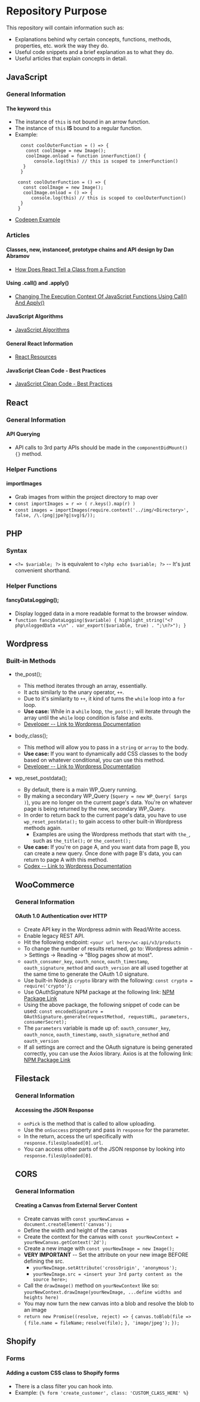 # Repository Purpose
This repository will contain information such as:
- Explanations behind why certain concepts, functions, methods, properties, etc. work the way they do.
- Useful code snippets and a brief explanation as to what they do.
- Useful articles that explain concepts in detail.

## JavaScript

### General Information

#### The keyword `this`

- The instance of `this` is not bound in an arrow function.
- The instance of `this` **IS** bound to a regular function.
- Example:
    ```
      const coolOuterFunction = () => {
        const coolImage = new Image();
        coolImage.onload = function innerFunction() {
           console.log(this) // this is scoped to innerFunction()
       }
      }
     ```
     ```
      const coolOuterFunction = () => {
        const coolImage = new Image();
        coolImage.onload = () => {
           console.log(this) // this is scoped to coolOuterFunction()
       }
      }
     ```
- [Codepen Example](https://codepen.io/rwschmitz/pen/RqVNVR)

### Articles

#### Classes, new, instanceof, prototype chains and API design by Dan Abramov

- [How Does React Tell a Class from a Function](https://overreacted.io/how-does-react-tell-a-class-from-a-function/)

#### Using .call() and .apply()

- [Changing The Execution Context Of JavaScript Functions Using Call() And Apply()](https://www.bennadel.com/blog/2265-changing-the-execution-context-of-javascript-functions-using-call-and-apply.htm)

#### JavaScript Algorithms

- [JavaScript Algorithms](https://github.com/trekhleb/javascript-algorithms)

#### General React Information

- [React Resources](https://reactresources.com/)

#### JavaScript Clean Code - Best Practices

- [JavaScript Clean Code - Best Practices](https://devinduct.com/blogpost/22/javascript-clean-code-best-practices)

## React

### General Information

#### API Querying

- API calls to 3rd party APIs should be made in the `componentDidMount() {}` method.

### Helper Functions

#### importImages
- Grab images from within the project directory to map over
- `const importImages = r => ( r.keys().map(r) )`
- `const images = importImages(require.context('../img/<Directory>', false, /\.(png|jpe?g|svg)$/));`

## PHP

### Syntax

- `<?= $variable; ?>` is equivalent to `<?php echo $variable; ?>` -- It's just convenient shorthand.

### Helper Functions

#### fancyDataLogging();
- Display logged data in a more readable format to the browser window.
- `function fancyDataLogging($variable) { highlight_string("<?php\nloggedData =\n" . var_export($variable, true) . ";\n?>"); }`

## Wordpress

### Built-in Methods

- the_post();
    - This method iterates through an array, essentially.
    - It acts similarly to the unary operator, `++`.
    - Due to it's similarity to `++`, it kind of turns the `while` loop into a `for` loop.
    - **Use case:** While in a `while` loop, `the_post();` will iterate through the array until the `while` loop condition is false and exits.
    - [Developer -- Link to Wordpress Documentation](https://developer.wordpress.org/reference/functions/the_post/)
    
- body_class();
    - This method will allow you to pass in a `string` or `array` to the body.
    - **Use case:** If you want to dynamically add CSS classes to the body based on whatever conditional, you can use this method.
    - [Developer -- Link to Wordpress Documentation](https://developer.wordpress.org/reference/functions/body_class/)
    
- wp_reset_postdata(); 
    - By default, there is a main WP_Query running.
    - By making a secondary WP_Query (`$query = new WP_Query( $args )`), you are no longer on the current page's data.  You're on whatever page is being returned by the new, secondary WP_Query.
    - In order to return back to the current page's data, you have to use `wp_reset_postdata();` to gain access to other built-in Wordpress methods again.
        - Examples are using the Wordpress methods that start with `the_`, such as `the_title();` or `the_content();`
    - **Use case:** If you're on page A, and you want data from page B, you can create a new query.  Once done with page B's data, you can return to page A with this method.
    - [Codex -- Link to Wordpress Documentation](https://codex.wordpress.org/Function_Reference/wp_reset_postdata)
    
    ## WooCommerce
    
    ### General Information
    
    #### OAuth 1.0 Authentication over HTTP
    
    - Create API key in the Wordpress admin with Read/Write access.
    - Enable legacy REST API.
    - Hit the following endpoint: `<your url here>/wc-api/v3/products`
    - To change the number of results returned, go to:  Wordpress admin -> Settings -> Reading -> "Blog pages show at most".
    - `oauth_consumer_key`, `oauth_nonce`, `oauth_timestamp`, `oauth_signature_method` and `oauth_version` are all used together at the same time to generate the OAuth 1.0 signature.
    - Use built-in Node.js `crypto` library with the following:  `const crypto = require('crypto');`
    - Use OAuthSignature NPM package at the following link: [NPM Package Link](https://www.npmjs.com/package/oauth-signature)
    - Using the above package, the following snippet of code can be used:  `const encodedSignature = OAuthSignature.generate(requestMethod, requestURL, parameters, consumerSecret);`
    - The `parameters` variable is made up of:  `oauth_consumer_key`, `oauth_nonce`, `oauth_timestamp`, `oauth_signature_method` and `oauth_version`
    - If all settings are correct and the OAuth signature is being generated correctly, you can use the Axios library.  Axios is at the following link:  [NPM Package Link](https://www.npmjs.com/package/axios)
    
    ## Filestack
    
    ### General Information
    
    #### Accessing the JSON Response
    
    - `onPick` is the method that is called to allow uploading.
    - Use the `onSuccess` property and pass in `response` for the parameter.
    - In the return, access the url specifically with `response.filesUploaded[0].url`.
    - You can access other parts of the JSON response by looking into `response.filesUploaded[0]`.
    
    ## CORS
    
    ### General Information
    
    #### Creating a Canvas from External Server Content
    
    - Create canvas with `const yourNewCanvas = document.createElement('canvas');`
    - Define the width and height of the canvas
    - Create the context for the canvas with `const yourNewContext = yourNewCanvas.getContext('2d');`
    - Create a new image with `const yourNewImage = new Image();`
    - **VERY IMPORTANT** -- Set the attribute on your new image BEFORE defining the src.
        - `yourNewImage.setAttribute('crossOrigin', 'anonymous');`
        - `yourNewImage.src = <insert your 3rd party content as the source here>;`
    - Call the `drawImage()` method on `yourNewContext` like so:  `yourNewContext.drawImage(yourNewImage, ...define widths and heights here)`
    - You may now turn the new canvas into a blob and resolve the blob to an image
    - `return new Promise((resolve, reject) => {`
        `canvas.toBlob(file => {`
        `file.name = fileName;`
        `resolve(file);`
        `}, 'image/jpeg');`
     `});`
     
## Shopify

### Forms

#### Adding a custom CSS class to Shopify forms

- There is a class filter you can hook into.
- Example:  `{% form 'create_customer', class: 'CUSTOM_CLASS_HERE' %}`
